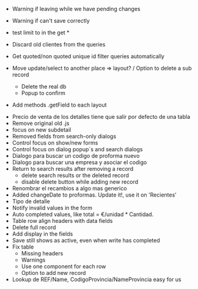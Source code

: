 - Warning if leaving while we have pending changes
- Warning if can't save correctly
- test limit to in the get *
- Discard old clientes from the queries

- Get quoted/non quoted unique id filter queries automatically
- Move update/select to another place => layout?
/ Option to delete a sub record
  + Delete the real db
  - Popup to confirm
- Add methods .getField to each layout

+ Precio de venta de los detalles tiene que salir por defecto de una tabla
+ Remove original old .js
+ focus on new subdetail
+ Removed fields from search-only dialogs
+ Control focus on show/new forms
+ Control focus on dialog popup´s and search dialogs
+ Dialogo para buscar un codigo de proforma nuevo
+ Dialogo para buscar una empresa y asociar el codigo
+ Return to search results after removing a record
  + delete search results or the deleted record
  + disable delete button while adding new record
+ Renombrar el recambios a algo mas generico
+ Added changeDate to proformas. Update it!, use it on 'Recientes'
+ Tipo de detalle
+ Notify invalid values in the form
+ Auto completed values, like total = €/unidad * Cantidad.
+ Table row align headers with data fields
+ Delete full record
+ Add display in the fields
+ Save still shows as active, even when write has completed
+ Fix table 
  + Missing headers
  + Warnings
  + Use one component for each row
  + Option to add new record
+ Lookup de REF/Name, CodigoProvincia/NameProvincia easy for us
